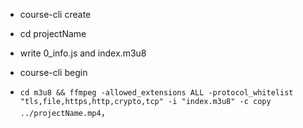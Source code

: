 + course-cli create <projectName>
+ cd projectName
+ write 0_info.js and index.m3u8
+ course-cli begin

+ `cd m3u8 && ffmpeg -allowed_extensions ALL -protocol_whitelist "tls,file,https,http,crypto,tcp" -i "index.m3u8" -c copy ../projectName.mp4`，